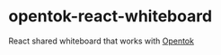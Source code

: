 # opentok-react-whiteboard
React shared whiteboard that works with [Opentok](https://github.com/opentok/opentok-react)
